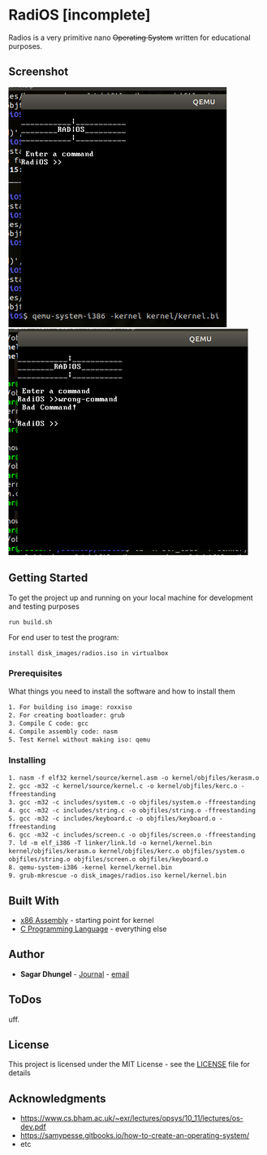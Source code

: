 # RadiOS [incomplete]
Radios is a very primitive nano ~~Operating System~~ written for educational purposes.

## Screenshot
![Sagar Dhungel](screenshot/radios1.png)
![Sagar Dhungel](screenshot/radios2.png)

## Getting Started

To get the project up and running on your local machine for development and testing purposes

```
run build.sh
```
For end user to test the program:
```
install disk_images/radios.iso in virtualbox
```

### Prerequisites

What things you need to install the software and how to install them

```
1. For building iso image: roxxiso
2. For creating bootloader: grub 
3. Compile C code: gcc
4. Compile assembly code: nasm
5. Test Kernel without making iso: qemu

```

### Installing

```
1. nasm -f elf32 kernel/source/kernel.asm -o kernel/objfiles/kerasm.o
2. gcc -m32 -c kernel/source/kernel.c -o kernel/objfiles/kerc.o -ffreestanding
3. gcc -m32 -c includes/system.c -o objfiles/system.o -ffreestanding 
4. gcc -m32 -c includes/string.c -o objfiles/string.o -ffreestanding 
5. gcc -m32 -c includes/keyboard.c -o objfiles/keyboard.o -ffreestanding 
6. gcc -m32 -c includes/screen.c -o objfiles/screen.o -ffreestanding 
7. ld -m elf_i386 -T linker/link.ld -o kernel/kernel.bin kernel/objfiles/kerasm.o kernel/objfiles/kerc.o objfiles/system.o objfiles/string.o objfiles/screen.o objfiles/keyboard.o
8. qemu-system-i386 -kernel kernel/kernel.bin
9. grub-mkrescue -o disk_images/radios.iso kernel/kernel.bin
```


## Built With

* [x86 Assembly](https://en.wikipedia.org/wiki/X86_assembly_language) - starting point for kernel
* [C Programming Language](https://en.wikipedia.org/wiki/C_(programming_language)) - everything else

## Author

* **Sagar Dhungel** - [Journal](https://sagardhungel.com.np/about) - [email](mailto:mail@sagardhungel.com.np)

## ToDos
uff.

## License

This project is licensed under the MIT License - see the [LICENSE](https://opensource.org/licenses/MIT) file for details

## Acknowledgments

* https://www.cs.bham.ac.uk/~exr/lectures/opsys/10_11/lectures/os-dev.pdf
* https://samypesse.gitbooks.io/how-to-create-an-operating-system/
* etc

